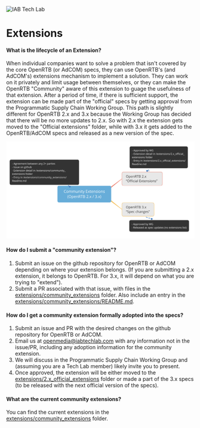![IAB Tech Lab](https://drive.google.com/uc?id=10yoBoG5uRETSXRrnJPUDuONujvADrSG1)

# **Extensions**


#### What is the lifecycle of an Extension?
When individual companies want to solve a problem that isn't covered by the core OpenRTB (or AdCOM) specs, they can use OpenRTB's (and AdCOM's) extensions mechanism to implement a solution. They can work on it privately and limit usage between themselves, or they can make the OpenRTB "Community" aware of this extension to guage the usefulness of that extension. After a period of time, if there is sufficient support, the extension can be made part of the "official" specs by getting approval from the Programmatic Supply Chain Working Group. This path is slightly different for OpenRTB 2.x and 3.x because the Working Group has decided that there will be no more updates to 2.x. So with 2.x the extension gets moved to the "Official extensions" folder, while with 3.x it gets added to the OpenRTB/AdCOM specs and released as a new version of the spec.

![extensions lifecycle](extensions_lifecycle.png)



#### How do I submit a "community extension"?
1. Submit an issue on the github repository for OpenRTB or AdCOM depending on where your extension belongs. (If you are submitting a 2.x extension, it belongs to OpenRTB. For 3.x, it will depend on what you are trying to "extend").
2. Submit a PR associated with that issue, with files in the [extensions/community_extensions](../extensions/community_extensions) folder. Also include an entry in the [extensions/community_extensions/README.md](../extensions/community_extensions/README.md).

#### How do I get a community extension formally adopted into the specs?
1. Submit an issue and PR with the desired changes on the github repository for OpenRTB or AdCOM.
2. Email us at openmedia@iabtechlab.com with any information not in the issue/PR, including any  adoption information for the community extension. 
3. We will discuss in the Programmatic Supply Chain Working Group and (assuming you are a Tech Lab member) likely invite you to present.
4. Once approved, the extension will be either moved to the [extensions/2.x_official_extensions](../extensions/2.x_official_extensions) folder or made a part of the 3.x specs (to be released with the next official version of the specs).

#### What are the current community extensions?
You can find the current extensions in the [extensions/community_extensions](../extensions/community_extensions) folder.
